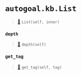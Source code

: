 # `autogoal.kb.List`

> [📝](/usr/lib/python3/dist-packages/autogoal/kb/_data.py#L489)
> `List(self, inner)`

### `depth`

> [📝](/usr/lib/python3/dist-packages/autogoal/kb/_data.py#L494)
> `depth(self)`

### `get_tag`

> [📝](/usr/lib/python3/dist-packages/autogoal/kb/_data.py#L283)
> `get_tag(self, tag)`

